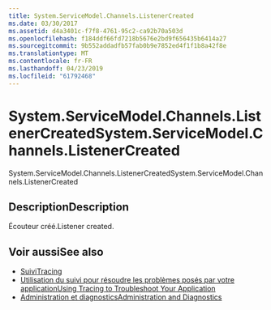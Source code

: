 ```yaml
---
title: System.ServiceModel.Channels.ListenerCreated
ms.date: 03/30/2017
ms.assetid: d4a3401c-f7f8-4761-95c2-ca92b70a503d
ms.openlocfilehash: f184ddf66fd7218b5676e2bd9f656435b6414a27
ms.sourcegitcommit: 9b552addadfb57fab0b9e7852ed4f1f1b8a42f8e
ms.translationtype: MT
ms.contentlocale: fr-FR
ms.lasthandoff: 04/23/2019
ms.locfileid: "61792468"
---
```

# <a name="systemservicemodelchannelslistenercreated"></a><span data-ttu-id="45937-102">System.ServiceModel.Channels.ListenerCreated</span><span class="sxs-lookup"><span data-stu-id="45937-102">System.ServiceModel.Channels.ListenerCreated</span></span>
<span data-ttu-id="45937-103">System.ServiceModel.Channels.ListenerCreated</span><span class="sxs-lookup"><span data-stu-id="45937-103">System.ServiceModel.Channels.ListenerCreated</span></span>  
  
## <a name="description"></a><span data-ttu-id="45937-104">Description</span><span class="sxs-lookup"><span data-stu-id="45937-104">Description</span></span>  
 <span data-ttu-id="45937-105">Écouteur créé.</span><span class="sxs-lookup"><span data-stu-id="45937-105">Listener created.</span></span>  
  
## <a name="see-also"></a><span data-ttu-id="45937-106">Voir aussi</span><span class="sxs-lookup"><span data-stu-id="45937-106">See also</span></span>

- [<span data-ttu-id="45937-107">Suivi</span><span class="sxs-lookup"><span data-stu-id="45937-107">Tracing</span></span>](../../../../../docs/framework/wcf/diagnostics/tracing/index.md)
- [<span data-ttu-id="45937-108">Utilisation du suivi pour résoudre les problèmes posés par votre application</span><span class="sxs-lookup"><span data-stu-id="45937-108">Using Tracing to Troubleshoot Your Application</span></span>](../../../../../docs/framework/wcf/diagnostics/tracing/using-tracing-to-troubleshoot-your-application.md)
- [<span data-ttu-id="45937-109">Administration et diagnostics</span><span class="sxs-lookup"><span data-stu-id="45937-109">Administration and Diagnostics</span></span>](../../../../../docs/framework/wcf/diagnostics/index.md)
